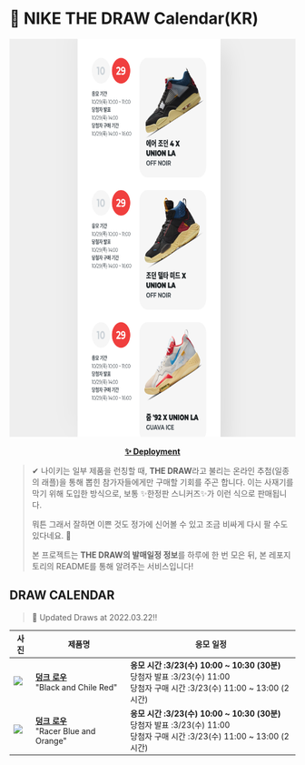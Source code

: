 # 👟 NIKE THE DRAW Calendar(KR)

<div align="center">
  <a href="https://junhoyeo.github.io/NIKE-THE-DRAW-Calendar/">
    <img src="./docs/images/preview.png" alt="Preview image of deployed application" height="700px" width="700px" />
  </a>
</div>

<p align="center">
  <a href="https://junhoyeo.github.io/NIKE-THE-DRAW-Calendar/">
    <strong>✨ Deployment</strong>
  </a>
</p>

> ✔ 나이키는 일부 제품을 런칭할 때, **THE DRAW**라고 불리는 온라인 추첨(일종의 래플)을 통해 뽑힌 참가자들에게만 구매할 기회를 주곤 합니다. 이는 사재기를 막기 위해 도입한 방식으로, 보통 ✨한정판 스니커즈✨가 이런 식으로 판매됩니다.
>
> 뭐튼 그래서 잘하면 이쁜 것도 정가에 신어볼 수 있고 조금 비싸게 다시 팔 수도 있다네요. 🤭
>
> 본 프로젝트는 **THE DRAW의 발매일정 정보**를 하루에 한 번 모은 뒤, 본 레포지토리의 README를 통해 알려주는 서비스입니다!

## DRAW CALENDAR

<!-- DRAW CALENDAR: START -->

> 👟 Updated Draws at 2022.03.22‼️

| 사진 | 제품명 | 응모 일정 |
| --- | ---- | ------- |
| <img src="https://static-breeze.nike.co.kr/kr/ko_kr/cmsstatic/product/DD3363-100/fd9427af-09cb-42da-afac-c46e1d6bf681_primary.jpg?snkrBrowse" width="256" /> | <a href="https://www.nike.com/kr/launch/t/men/fw/nike-sportswear/DD3363-100/ndka40/nike-dunk-low-retro-emb"><strong>덩크 로우</strong><br /></a> "Black and Chile Red" | <strong>응모 시간 :3/23(수) 10:00 ~ 10:30 (30분)</strong><br />당첨자 발표 :3/23(수) 11:00<br />당첨자 구매 시간 :3/23(수) 11:00 ~ 13:00 (2시간) |
| <img src="https://static-breeze.nike.co.kr/kr/ko_kr/cmsstatic/product/DD3363-002/b4d90e21-0a4d-4493-87a2-dee25846b1e6_primary.jpg?snkrBrowse" width="256" /> | <a href="https://www.nike.com/kr/launch/t/men/fw/nike-sportswear/DD3363-002/uoeh80/nike-dunk-low-retro-emb"><strong>덩크 로우</strong><br /></a> "Racer Blue and Orange" | <strong>응모 시간 :3/23(수) 10:00 ~ 10:30 (30분)</strong><br />당첨자 발표 :3/23(수) 11:00<br />당첨자 구매 시간 :3/23(수) 11:00 ~ 13:00 (2시간) |

<!-- DRAW CALENDAR: END -->
